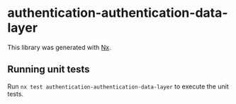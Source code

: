 # authentication-authentication-data-layer

This library was generated with [Nx](https://nx.dev).

## Running unit tests

Run `nx test authentication-authentication-data-layer` to execute the unit tests.
